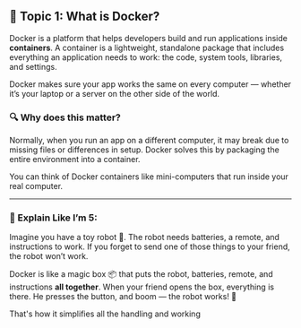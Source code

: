 ## 🧠 Topic 1: What is Docker?

Docker is a platform that helps developers build and run applications inside **containers**. A container is a lightweight, standalone package that includes everything an application needs to work: the code, system tools, libraries, and settings.

Docker makes sure your app works the same on every computer — whether it’s your laptop or a server on the other side of the world.

### 🔍 Why does this matter?
Normally, when you run an app on a different computer, it may break due to missing files or differences in setup. Docker solves this by packaging the entire environment into a container.

You can think of Docker containers like mini-computers that run inside your real computer.

---

### 🍼 Explain Like I’m 5:
Imagine you have a toy robot 🤖. The robot needs batteries, a remote, and instructions to work. If you forget to send one of those things to your friend, the robot won’t work.

Docker is like a magic box 📦 that puts the robot, batteries, remote, and instructions **all together**. When your friend opens the box, everything is there. He presses the button, and boom — the robot works! 🎉

That's how it simplifies all the handling and working
